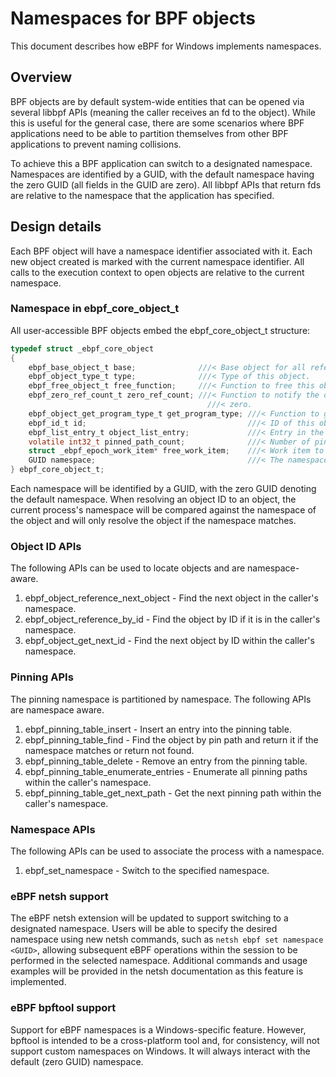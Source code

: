 # Namespaces for BPF objects
This document describes how eBPF for Windows implements namespaces.

## Overview
BPF objects are by default system-wide entities that can be opened via several libbpf APIs (meaning the caller receives
an fd to the object). While this is useful for the general case, there are some scenarios where BPF applications need to
be able to partition themselves from other BPF applications to prevent naming collisions.

To achieve this a BPF application can switch to a designated namespace. Namespaces are identified by a GUID, with the
default namespace having the zero GUID (all fields in the GUID are zero). All libbpf APIs that return fds are relative
to the namespace that the application has specified.

## Design details
Each BPF object will have a namespace identifier associated with it. Each new object created is marked with the current
namespace identifier. All calls to the execution context to open objects are relative to the current namespace.

### Namespace in ebpf_core_object_t
All user-accessible BPF objects embed the ebpf_core_object_t structure:

```c
typedef struct _ebpf_core_object
{
    ebpf_base_object_t base;              ///< Base object for all reference-counted eBPF objects.
    ebpf_object_type_t type;              ///< Type of this object.
    ebpf_free_object_t free_function;     ///< Function to free this object.
    ebpf_zero_ref_count_t zero_ref_count; ///< Function to notify the object that the reference count has reached
                                            ///< zero.
    ebpf_object_get_program_type_t get_program_type; ///< Function to get the program type of this object.
    ebpf_id_t id;                                    ///< ID of this object.
    ebpf_list_entry_t object_list_entry;             ///< Entry in the object list.
    volatile int32_t pinned_path_count;              ///< Number of pinned paths for this object.
    struct _ebpf_epoch_work_item* free_work_item;    ///< Work item to free this object when the epoch ends.
    GUID namespace;                                  ///< The namespace this object is part of. Zero guid by default.
} ebpf_core_object_t;
```

Each namespace will be identified by a GUID, with the zero GUID denoting the default namespace. When resolving an
object ID to an object, the current process's namespace will be compared against the namespace of the object and will
only resolve the object if the namespace matches.

### Object ID APIs
The following APIs can be used to locate objects and are namespace-aware.
1) ebpf_object_reference_next_object - Find the next object in the caller's namespace.
2) ebpf_object_reference_by_id - Find the object by ID if it is in the caller's namespace.
3) ebpf_object_get_next_id - Find the next object by ID within the caller's namespace.


### Pinning APIs
The pinning namespace is partitioned by namespace. The following APIs are namespace aware.
1) ebpf_pinning_table_insert - Insert an entry into the pinning table.
2) ebpf_pinning_table_find - Find the object by pin path and return it if the namespace matches or return not found.
3) ebpf_pinning_table_delete - Remove an entry from the pinning table.
4) ebpf_pinning_table_enumerate_entries - Enumerate all pinning paths within the caller's namespace.
5) ebpf_pinning_table_get_next_path - Get the next pinning path within the caller's namespace.

### Namespace APIs
The following APIs can be used to associate the process with a namespace.
1) ebpf_set_namespace - Switch to the specified namespace.

### eBPF netsh support
The eBPF netsh extension will be updated to support switching to a designated namespace. Users will be able to specify
the desired namespace using new netsh commands, such as `netsh ebpf set namespace <GUID>`, allowing subsequent eBPF
operations within the session to be performed in the selected namespace. Additional commands and usage examples will be
provided in the netsh documentation as this feature is implemented.

### eBPF bpftool support
Support for eBPF namespaces is a Windows-specific feature. However, bpftool is intended to be a cross-platform tool
and, for consistency, will not support custom namespaces on Windows. It will always interact with the default (zero
GUID) namespace.